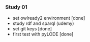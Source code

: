 ### Study 01

- set owlready2 environment [done]
- study rdf and sparql (udemy)
- set git keys [done]
- first test with pyLODE [done]